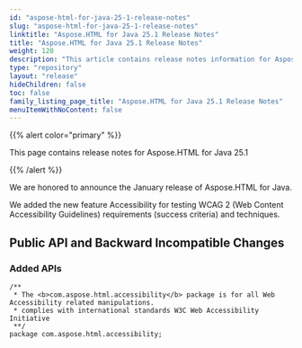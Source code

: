 ```yaml
---
id: "aspose-html-for-java-25-1-release-notes"
slug: "aspose-html-for-java-25-1-release-notes"
linktitle: "Aspose.HTML for Java 25.1 Release Notes"
title: "Aspose.HTML for Java 25.1 Release Notes"
weight: 120
description: "This article contains release notes information for Aspose.HTML for .Java 25.1."
type: "repository"
layout: "release"
hideChildren: false
toc: false
family_listing_page_title: "Aspose.HTML for Java 25.1 Release Notes"
menuItemWithNoContent: false
---
```


{{% alert color="primary" %}}

This page contains release notes for Aspose.HTML for Java 25.1

{{% /alert %}}

We are honored to announce the January release of Aspose.HTML for Java.

We added the new feature Accessibility for testing WCAG 2 (Web Content Accessibility Guidelines) requirements (success criteria) and techniques.

## **Public API and Backward Incompatible Changes**

### **Added APIs**

```
/**
 * The <b>com.aspose.html.accessibility</b> package is for all Web Accessibility related manipulations.
 * complies with international standards W3C Web Accessibility Initiative    
 **/
package com.aspose.html.accessibility;

```
